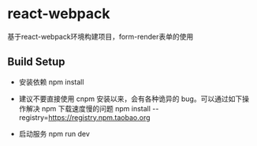 # react-webpack
基于react-webpack环境构建项目，form-render表单的使用

## Build Setup
- 安装依赖
npm install

- 建议不要直接使用 cnpm 安装以来，会有各种诡异的 bug。可以通过如下操作解决 npm 下载速度慢的问题
npm install --registry=https://registry.npm.taobao.org

- 启动服务
npm run dev
